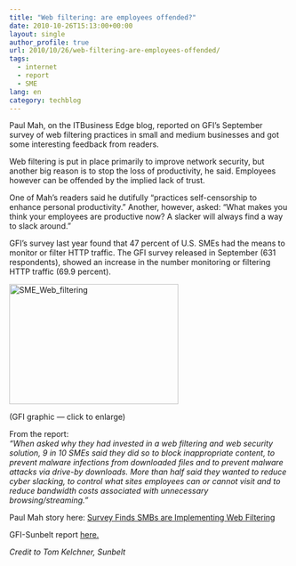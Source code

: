 ```yaml
---
title: "Web filtering: are employees offended?"
date: 2010-10-26T15:13:00+00:00
layout: single
author_profile: true
url: 2010/10/26/web-filtering-are-employees-offended/
tags:
  - internet
  - report
  - SME
lang: en
category: techblog
---
```

Paul Mah, on the ITBusiness Edge blog, reported on GFI’s September survey of web filtering practices in small and medium businesses and got some interesting feedback from readers.

Web filtering is put in place primarily to improve network security, but another big reason is to stop the loss of productivity, he said. Employees however can be offended by the implied lack of trust.

One of Mah’s readers said he dutifully “practices self-censorship to enhance personal productivity.” Another, however, asked: &#8220;What makes you think your employees are productive now? A slacker will always find a way to slack around.&#8221;

GFI’s survey last year found that 47 percent of U.S. SMEs had the means to monitor or filter HTTP traffic. The GFI survey released in September (631 respondents), showed an increase in the number monitoring or filtering HTTP traffic (69.9 percent).

[<img title="SME_Web_filtering" border="0" alt="SME_Web_filtering" src="http://lh5.ggpht.com/_vaUVXcmC3OI/TMbo_QfNjVI/AAAAAAAAC6w/52izQbZT-cg/SME_Web_filtering_thumb%5B1%5D.png?imgmax=800" width="304" height="216" />](http://lh6.ggpht.com/_vaUVXcmC3OI/TMbo910Qn9I/AAAAAAAAC6s/4dTjFc-kWQg/s1600-h/SME_Web_filtering%5B3%5D.png)

(GFI graphic &#8212; click to enlarge)

From the report:  
_“When asked why they had invested in a web filtering and web security solution, 9 in 10 SMEs said they did so to block inappropriate content, to prevent malware infections from downloaded files and to prevent malware attacks via drive-by downloads. More than half said they wanted to reduce cyber slacking, to control what sites employees can or cannot visit and to reduce bandwidth costs associated with unnecessary browsing/streaming.”_

Paul Mah story here: [Survey Finds SMBs are Implementing Web Filtering](http://www.itbusinessedge.com/cm/blogs/mah/survey-finds-smbs-are-implementing-web-filtering/?cs=43928)

GFI-Sunbelt report [here.](http://www.gfi.com/documents/webfiltering_survey.pdf)

_Credit to Tom Kelchner, Sunbelt_